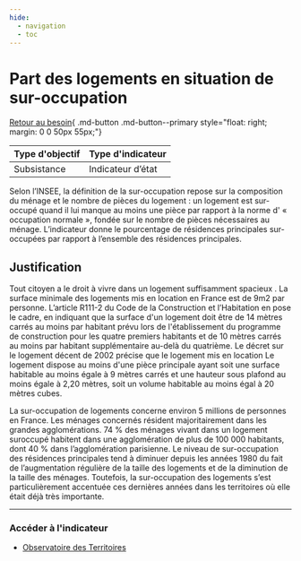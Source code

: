 ```yaml
---
hide:
  - navigation
  - toc
---
```


#  Part des logements en situation de sur-occupation 

[Retour au besoin](https://konsilion.github.io/diag360/pages/besoins/bv3){ .md-button .md-button--primary style="float: right; margin: 0 0 50px 55px;"}

|Type d'objectif|Type d'indicateur|
|--|--|
|Subsistance|Indicateur d’état|

Selon l’INSEE, la définition de la sur-occupation repose sur la composition du ménage et le nombre de pièces du logement : un logement est sur-occupé quand il lui manque au  moins  une pièce par rapport à la norme d' « occupation normale », fondée sur le nombre de pièces nécessaires au ménage. 
L’indicateur donne le pourcentage de résidences principales sur-occupées par rapport à l’ensemble des résidences principales. 

## Justification

Tout  citoyen  a  le  droit  à  vivre  dans  un  logement  suffisamment  spacieux . La surface minimale des logements mis en location en France est de 9m2 par personne. L’article R111-2 du Code de la Construction et l’Habitation en pose le cadre, en indiquant que la  surface  d'un  logement  doit  être  de  14  mètres carrés au moins par habitant prévu lors  de  l'établissement  du  programme  de  construction  pour  les  quatre  premiers habitants  et  de  10  mètres  carrés  au  moins  par  habitant  supplémentaire  au-delà  du quatrième. Le décret sur le logement décent de 2002 précise que le logement mis en location  Le  logement  dispose  au moins d'une pièce principale ayant soit une surface habitable  au  moins  égale  à  9  mètres  carrés  et  une  hauteur  sous  plafond  au  moins égale à 2,20 mètres, soit un volume habitable au moins égal à 20 mètres cubes.

La sur-occupation de logements concerne environ 5 millions de personnes en France. Les ménages concernés résident majoritairement dans les grandes agglomérations. 74 % des ménages vivant dans un logement suroccupé habitent dans une agglomération de plus de 100 000 habitants, dont 40 % dans l’agglomération parisienne. Le niveau de sur-occupation des résidences principales tend à diminuer depuis les années 1980 du fait  de  l’augmentation  régulière  de  la  taille  des  logements  et  de  la  diminution  de la taille  des  ménages.  Toutefois, la sur-occupation des logements s’est particulièrement accentuée ces dernières années dans les territoires où elle était déjà très importante.

---

### Accéder à l'indicateur

- [Observatoire des Territoires](https://www.observatoire-des-territoires.gouv.fr/sur-occupation-des-residences-principales)
